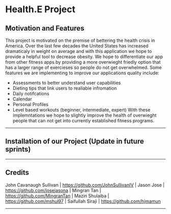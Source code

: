 # **Health.E Project**

## Motivation and Features

This project is motivated on the premise of bettering the health crisis in America. Over the last few decades the United States has increased dramaticaly in weight on average and with this application we hope to provide a helpful tool to decrease obesity. We hope to differentiate our app from other fitness apps by providing a more overwieght friedly option that has a larger range of exercieses so people do not get overwhelmed. Some features we are implementing to improve our applications quality include: 
  - Assessments to better understand user capabilities
  - Dieting tips that link users to realiable infromation
  - Daily notifcations 
  - Calendar
  - Personal Profiles
  - Level based workouts (beginner, intermediate, expert)
With these implemntations we hope to slightly improve the health of overwieght people that can not get into currently established fitness programs. 

----------------------

## Installation of our Project (Update in future sprints)


----------------------

## Credits

John Cavanaugh Sullivan | https://github.com/JohnSullivanIV
| Jason Jose | https://github.com/josejasona
| Mingran Tan | https://github.com/MingranTan
| Mazin Shulaiba | https://github.com/mshul97
| Saifullah Siraji | https://github.com/hjmamun

----------------------
